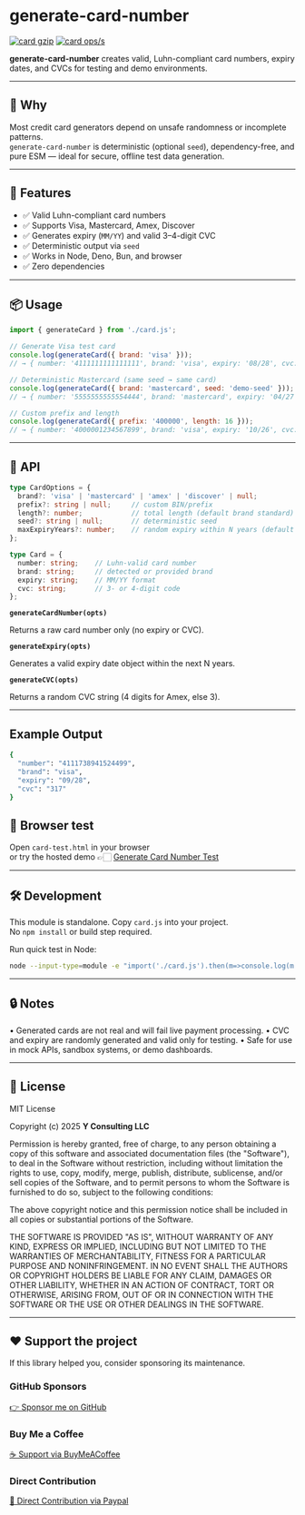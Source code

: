 # generate-card-number

[![card gzip](https://img.shields.io/endpoint?url=https://raw.githubusercontent.com/yvancg/generators/main/metrics/card.js.json)](../metrics/card.js.json)
[![card ops/s](https://img.shields.io/endpoint?url=https://raw.githubusercontent.com/yvancg/generators/main/bench/card.json)](../bench/card.json)

**generate-card-number** creates valid, Luhn-compliant card numbers, expiry dates, and CVCs for testing and demo environments.

---

## 🚀 Why

Most credit card generators depend on unsafe randomness or incomplete patterns.  
`generate-card-number` is deterministic (optional `seed`), dependency-free, and pure ESM — ideal for secure, offline test data generation.

---

## 🌟 Features

- ✅ Valid Luhn-compliant card numbers  
- ✅ Supports Visa, Mastercard, Amex, Discover  
- ✅ Generates expiry (`MM/YY`) and valid 3–4-digit CVC  
- ✅ Deterministic output via `seed`  
- ✅ Works in Node, Deno, Bun, and browser  
- ✅ Zero dependencies  

---

## 📦 Usage

```js
import { generateCard } from './card.js';

// Generate Visa test card
console.log(generateCard({ brand: 'visa' }));
// → { number: '4111111111111111', brand: 'visa', expiry: '08/28', cvc: '123' }

// Deterministic Mastercard (same seed → same card)
console.log(generateCard({ brand: 'mastercard', seed: 'demo-seed' }));
// → { number: '5555555555554444', brand: 'mastercard', expiry: '04/27', cvc: '952' }

// Custom prefix and length
console.log(generateCard({ prefix: '400000', length: 16 }));
// → { number: '4000001234567899', brand: 'visa', expiry: '10/26', cvc: '573' }
```

---

## 🧠 API

```ts
type CardOptions = {
  brand?: 'visa' | 'mastercard' | 'amex' | 'discover' | null;
  prefix?: string | null;     // custom BIN/prefix
  length?: number;            // total length (default brand standard)
  seed?: string | null;       // deterministic seed
  maxExpiryYears?: number;    // random expiry within N years (default 5)
};

type Card = {
  number: string;    // Luhn-valid card number
  brand: string;     // detected or provided brand
  expiry: string;    // MM/YY format
  cvc: string;       // 3- or 4-digit code
};
```

**`generateCardNumber(opts)`**

Returns a raw card number only (no expiry or CVC).

**`generateExpiry(opts)`**

Generates a valid expiry date object within the next N years.

**`generateCVC(opts)`**

Returns a random CVC string (4 digits for Amex, else 3).

---

## Example Output

```bash
{
  "number": "4111738941524499",
  "brand": "visa",
  "expiry": "09/28",
  "cvc": "317"
}
```

## 🧪 Browser test

Open `card-test.html` in your browser  
or try the hosted demo 👉🏻 
[Generate Card Number Test](https://yvancg.github.io/generators/generate-card-number/card-test.html)

---

## 🛠 Development

This module is standalone. Copy `card.js` into your project.  
No `npm install` or build step required.

Run quick test in Node:
```bash
node --input-type=module -e "import('./card.js').then(m=>console.log(m.generateCard({brand:'visa'})))"
```

---

## 🔒 Notes

•	Generated cards are not real and will fail live payment processing.
•	CVC and expiry are randomly generated and valid only for testing.
•	Safe for use in mock APIs, sandbox systems, or demo dashboards.
  
---

## 🪪 License

MIT License  

Copyright (c) 2025 **Y Consulting LLC**

Permission is hereby granted, free of charge, to any person obtaining a copy
of this software and associated documentation files (the "Software"), to deal
in the Software without restriction, including without limitation the rights
to use, copy, modify, merge, publish, distribute, sublicense, and/or sell
copies of the Software, and to permit persons to whom the Software is
furnished to do so, subject to the following conditions:

The above copyright notice and this permission notice shall be included in
all copies or substantial portions of the Software.

THE SOFTWARE IS PROVIDED "AS IS", WITHOUT WARRANTY OF ANY KIND, EXPRESS OR
IMPLIED, INCLUDING BUT NOT LIMITED TO THE WARRANTIES OF MERCHANTABILITY,
FITNESS FOR A PARTICULAR PURPOSE AND NONINFRINGEMENT. IN NO EVENT SHALL THE
AUTHORS OR COPYRIGHT HOLDERS BE LIABLE FOR ANY CLAIM, DAMAGES OR OTHER
LIABILITY, WHETHER IN AN ACTION OF CONTRACT, TORT OR OTHERWISE, ARISING FROM,
OUT OF OR IN CONNECTION WITH THE SOFTWARE OR THE USE OR OTHER DEALINGS IN
THE SOFTWARE.

---

## ❤️ Support the project

If this library helped you, consider sponsoring its maintenance.

### GitHub Sponsors

[👉 Sponsor me on GitHub](https://github.com/sponsors/yvancg)

### Buy Me a Coffee

[☕ Support via BuyMeACoffee](https://buymeacoffee.com/yconsulting)

### Direct Contribution

[💸 Direct Contribution via Paypal](https://paypal.me/ComicStylePortrait)
